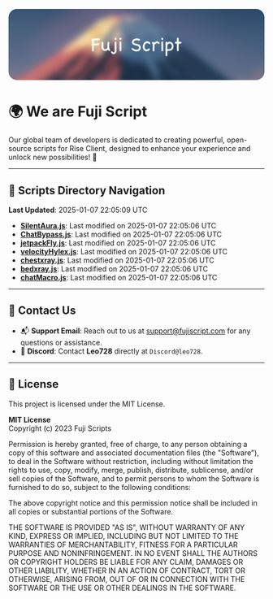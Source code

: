 ![Banner](.github/b.webp)

# 🌍 **We are Fuji Script**

Our global team of developers is dedicated to creating powerful, open-source scripts for Rise Client, designed to enhance your experience and unlock new possibilities! 🌟

---
<!-- SCRIPTS_NAVIGATION_START -->
## 📂 **Scripts Directory Navigation**

**Last Updated**: 2025-01-07 22:05:09 UTC

- **[SilentAura.js](scripts/SilentAura.js)**: Last modified on 2025-01-07 22:05:06 UTC
- **[ChatBypass.js](scripts/ChatBypass.js)**: Last modified on 2025-01-07 22:05:06 UTC
- **[jetpackFly.js](scripts/jetpackFly.js)**: Last modified on 2025-01-07 22:05:06 UTC
- **[velocityHylex.js](scripts/velocityHylex.js)**: Last modified on 2025-01-07 22:05:06 UTC
- **[chestxray.js](scripts/chestxray.js)**: Last modified on 2025-01-07 22:05:06 UTC
- **[bedxray.js](scripts/bedxray.js)**: Last modified on 2025-01-07 22:05:06 UTC
- **[chatMacro.js](scripts/chatMacro.js)**: Last modified on 2025-01-07 22:05:06 UTC

<!-- SCRIPTS_NAVIGATION_END -->

---

## 💬 **Contact Us**  
- 📬 **Support Email**: Reach out to us at [support@fujiscript.com](mailto:support@fujiscript.com) for any questions or assistance.  
- 💬 **Discord**: Contact **Leo728** directly at `Discord@leo728`.

---

## 📜 **License**

This project is licensed under the MIT License.  

**MIT License**  
Copyright (c) 2023 Fuji Scripts  

Permission is hereby granted, free of charge, to any person obtaining a copy of this software and associated documentation files (the "Software"), to deal in the Software without restriction, including without limitation the rights to use, copy, modify, merge, publish, distribute, sublicense, and/or sell copies of the Software, and to permit persons to whom the Software is furnished to do so, subject to the following conditions:  

The above copyright notice and this permission notice shall be included in all copies or substantial portions of the Software.  

THE SOFTWARE IS PROVIDED "AS IS", WITHOUT WARRANTY OF ANY KIND, EXPRESS OR IMPLIED, INCLUDING BUT NOT LIMITED TO THE WARRANTIES OF MERCHANTABILITY, FITNESS FOR A PARTICULAR PURPOSE AND NONINFRINGEMENT. IN NO EVENT SHALL THE AUTHORS OR COPYRIGHT HOLDERS BE LIABLE FOR ANY CLAIM, DAMAGES OR OTHER LIABILITY, WHETHER IN AN ACTION OF CONTRACT, TORT OR OTHERWISE, ARISING FROM, OUT OF OR IN CONNECTION WITH THE SOFTWARE OR THE USE OR OTHER DEALINGS IN THE SOFTWARE.  
